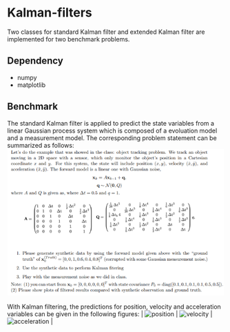 # Kalman-filters
Two classes for standard Kalman filter and extended Kalman filter are implemented for two benchmark problems.  

## Dependency
- numpy
- matplotlib

## Benchmark
The standard Kalman filter is applied to predict the state variables from a linear Gaussian process system which is composed of a evoluation model and a measurement model. The corresponding problem statement can be summarized as follows:
![kalman filter](./problem_statement/problem1.PNG)  

With Kalman filtering, the predictions for position, velocity and acceleration variables can be given in the following figures:
| ![position](./problem_results/position.png)    | ![velocity](./problem_results/velocity.png)  | ![acceleration](./problem_results/acceleration.png)  |
